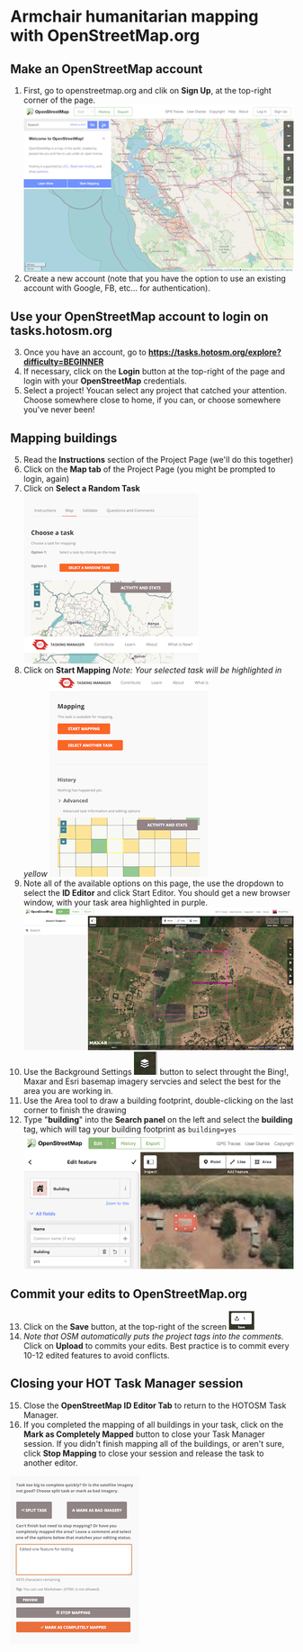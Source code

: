 # Armchair humanitarian mapping with OpenStreetMap.org


## Make an OpenStreetMap account  
1. First, go to openstreetmap.org and clik on **Sign Up**, at the top-right corner of the page.  ![](./media/openstreetmap.png)  
2. Create a new account (note that you have the option to use an existing account with Google, FB, etc... for authentication).  

## Use your OpenStreetMap account to login on tasks.hotosm.org  

3. Once you have an account, go to **https://tasks.hotosm.org/explore?difficulty=BEGINNER**
4. If necessary, click on the **Login** button at the top-right of the page and login with your **OpenStreetMap** credentials.
5. Select a project! Youcan select any project that catched your attention. Choose somewhere close to home, if you can, or choose somewhere you've never been!

## Mapping buildings
5. Read the **Instructions** section of the Project Page (we'll do this together)
6. Click on the **Map tab** of the Project Page (you might be prompted to login, again)
7. Click on **Select a Random Task**  
  ![](./media/StartMapping.png)
8. Click on **Start Mapping** *Note: Your selected task will be highlighted in yellow*
  ![](./media/SelectTask.png)
9. Note all of the available options on this page, the use the dropdown to select the **ID Editor** and click Start Editor. You should get a new browser window, with your task area highlighted in purple.
  ![](./media/OSMEditor.png)
10. Use the Background Settings ![](./media/background.png) button to select throught the Bing!, Maxar and Esri basemap imagery servcies and select the best for the area you are working in.
11. Use the Area tool to draw a building footprint, double-clicking on the last corner to finish the drawing
12. Type "**building**"  into the **Search panel** on the left and select the **building** tag, which will tag your building footprint as ```building=yes``` ![](./media/tagging.png)

## Commit your edits to OpenStreetMap.org

13. Click on the **Save** button, at the top-right of the screen ![](./media/SaveEdits.png)
14. *Note that OSM automatically puts the project tags into the comments.* Click on **Upload** to commits your edits. Best practice is to commit every 10-12 edited features to avoid conflicts.

## Closing your HOT Task Manager session

15. Close the **OpenStreetMap ID Editor Tab** to return to the HOTOSM Task Manager. 
16. If you completed the mapping of all buildings in your task, click on the **Mark as Completely Mapped** button to close your Task Manager session. If you didn't finish mapping all of the buildings, or aren't sure, click **Stop Mapping** to close your session and release the task to another editor.   

  ![](./media/StopMapping.png)

